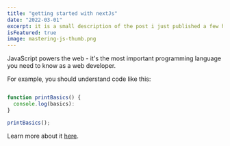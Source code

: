 ```yaml
---
title: "getting started with nextJs"
date: "2022-03-01"
excerpt: it is a small description of the post i just published a few hours ago is a small description of the post i just published a few
isFeatured: true
image: mastering-js-thumb.png
---
```


JavaScript powers the web - it's the most important programming language you need to know as a web developer.

For example, you should understand code like this:

```js

function printBasics() {
  console.log(basics):
}

printBasics();
```

Learn more about it [here](www.google.com).
